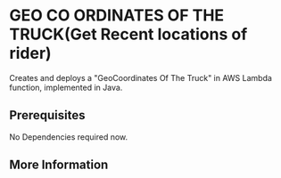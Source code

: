 # GEO CO ORDINATES OF THE TRUCK(Get Recent locations of rider)

Creates and deploys a "GeoCoordinates Of The Truck" in AWS Lambda function, implemented in Java.

## Prerequisites

No Dependencies required now.

## More Information

